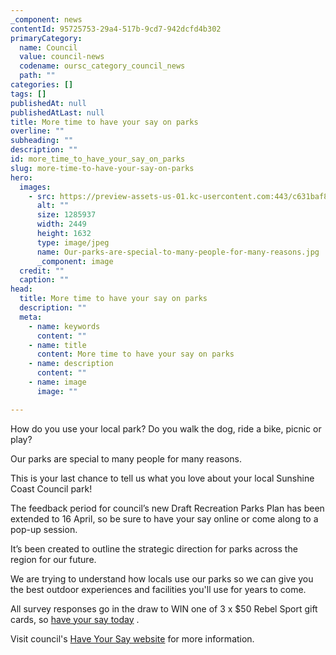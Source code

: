 ```yaml
---
_component: news
contentId: 95725753-29a4-517b-9cd7-942dcfd4b302
primaryCategory:
  name: Council
  value: council-news
  codename: oursc_category_council_news
  path: ""
categories: []
tags: []
publishedAt: null
publishedAtLast: null
title: More time to have your say on parks
overline: ""
subheading: ""
description: ""
id: more_time_to_have_your_say_on_parks
slug: more-time-to-have-your-say-on-parks
hero:
  images:
    - src: https://preview-assets-us-01.kc-usercontent.com:443/c631baf8-1b46-001f-580c-d0001b68b4a8/7d26a167-c5ab-4d62-ae5e-caf057bc0164/Our-parks-are-special-to-many-people-for-many-reasons.jpg
      alt: ""
      size: 1285937
      width: 2449
      height: 1632
      type: image/jpeg
      name: Our-parks-are-special-to-many-people-for-many-reasons.jpg
      _component: image
  credit: ""
  caption: ""
head:
  title: More time to have your say on parks
  description: ""
  meta:
    - name: keywords
      content: ""
    - name: title
      content: More time to have your say on parks
    - name: description
      content: ""
    - name: image
      image: ""

---
```

How do you use your local park? Do you walk the dog, ride a bike, picnic or play?

Our parks are special to many people for many reasons.

This is your last chance to tell us what you love about your local Sunshine Coast Council park!

The feedback period for council’s new Draft Recreation Parks Plan has been extended to 16 April, so be sure to have your say online or come along to a pop-up session.

It’s been created to outline the strategic direction for parks across the region for our future.

We are trying to understand how locals use our parks so we can give you the best outdoor experiences and facilities you'll use for years to come.

All survey responses go in the draw to WIN one of 3 x $50 Rebel Sport gift cards, so [have your say today](https://www.surveymonkey.com/r/R5K59FS)
.

Visit council's [Have Your Say website](https://haveyoursay.sunshinecoast.qld.gov.au/recreation-parks-plan?fbclid=IwAR2WFlmzCCyyDVvWUybiBU_HZ5zNbvsmv-K1y2GgdDquTfRk-TorJBiGl_M)
&#x20;for more information.
